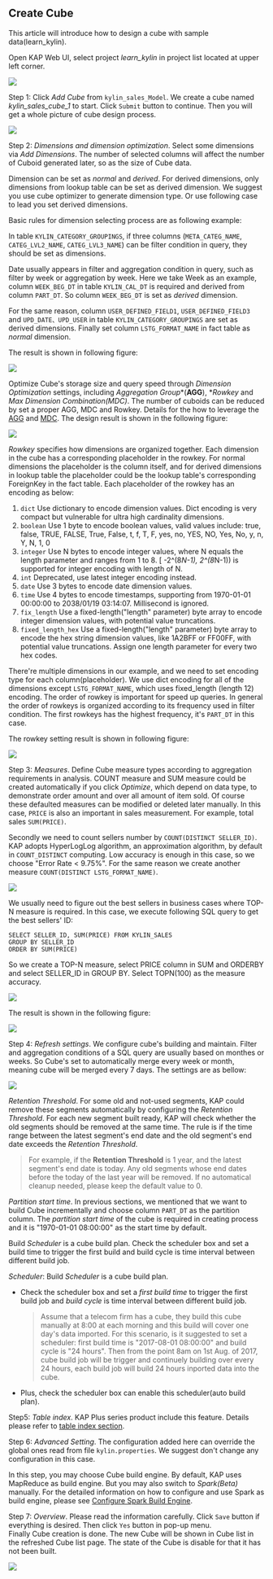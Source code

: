 ## Create Cube

This article will introduce how to design a cube with sample data(learn_kylin).

Open KAP Web UI, select project *learn_kylin* in project list located at upper left corner. 

![](images/createcube_1.png)

Step 1: Click *Add Cube* from `kylin_sales_Model`. We create a cube named *kylin_sales_cube_1* to start. Click `Submit` button to continue. Then you will get a whole picture of cube design process. 

![](images/createcube_2.1.png)



Step 2: *Dimensions and dimension optimization*. Select some dimensions via *Add Dimensions*. The number of selected columns will affect the number of Cuboid generated later, so as the size of Cube data. 

Dimension can be set as *normal* and *derived*. For derived dimensions, only dimensions from lookup table can be set as derived dimension. We suggest you use cube optimizer to generate dimension type. Or use following case to lead you set derived dimensions.

Basic rules for dimension selecting process are as following example:

In table `KYLIN_CATEGORY_GROUPINGS`, if three columns (`META_CATEG_NAME`, `CATEG_LVL2_NAME`, `CATEG_LVL3_NAME`) can be filter condition in query, they should be set as dimensions.  

Date usually appears in filter and aggregation condition in query, such as filter by week or aggregation by week. Here we take Week as an example, column `WEEK_BEG_DT` in table `KYLIN_CAL_DT` is required and derived from column `PART_DT`. So column `WEEK_BEG_DT` is set as *derived* dimension.

For the same reason, column `USER_DEFINED_FIELD1`, `USER_DEFINED_FIELD3` and `UPD_DATE、UPD_USER` in table `KYLIN_CATEGORY_GROUPINGS` are set as derived dimensions. Finally set column `LSTG_FORMAT_NAME` in fact table as *normal* dimension.

The result is shown in following figure:

![](images/createcube_3.png)

Optimize Cube's storage size and query speed through *Dimension Optimization* settings, including *Aggregation Group**(**AGG**), **Rowkey* and *Max Dimension Combination(MDC)*. The number of cuboids can be reduced by set a proper AGG, MDC and Rowkey. Details for the how to leverage the [AGG](aggregation_group.en.md) and [MDC](). The design result is shown in the following figure:

![](images/createcube_9.png)

*Rowkey* specifies how dimensions are organized together. Each dimension in the cube has a corresponding placeholder in the rowkey. For normal dimensions the placeholder is the column itself, and for derived dimensions in lookup table the placeholder could be the lookup table's corresponding ForeignKey in the fact table. Each placeholder of the rowkey has an encoding as below:  

1. `dict` Use dictionary to encode dimension values. Dict encoding is very compact but vulnerable for ultra high cardinality dimensions.
2. `boolean` Use 1 byte to encode boolean values, valid values include: true, false, TRUE, FALSE, True, False, t, f, T, F, yes, no, YES, NO, Yes, No, y, n, Y, N, 1, 0
3. `integer` Use N bytes to encode integer values, where N equals the length parameter and ranges from 1 to 8. [ -2^(8*N-1), 2^(8*N-1)) is supported for integer encoding with length of N. 
4. `int` Deprecated, use latest integer encoding instead. 
5. `date` Use 3 bytes to encode date dimension values. 
6. `time` Use 4 bytes to encode timestamps, supporting from 1970-01-01 00:00:00 to 2038/01/19 03:14:07. Millisecond is ignored. 
7. `fix_length` Use a fixed-length("length" parameter) byte array to encode integer dimension values, with potential value truncations. 
8. `fixed_length_hex` Use a fixed-length("length" parameter) byte array to encode the hex string dimension values, like 1A2BFF or FF00FF, with potential value truncations. Assign one length parameter for every two hex codes.

There're multiple dimensions in our example, and we need to set encoding type for each column(placeholder). We use dict encoding for all of the dimensions except `LSTG_FORMAT_NAME`, which uses fixed_length (length 12) encoding. The order of rowkey is important for speed up queries. In general the order of rowkeys is organized according to its frequency used in filter condition. The first rowkeys has the highest frequency, it's `PART_DT` in this case.

The rowkey setting result is shown in following figure:

![](images/createcube_10.png)

Step 3: *Measures*. Define Cube measure types according to aggregation requirements in analysis. COUNT measure and SUM measure could be created automatically if you click *Optimize*, which depend on data type, to demonstrate order amount and over all amount of item sold. Of course these defaulted measures can be modified or deleted later manually. In this case, `PRICE` is also an important in sales measurement. For example, total sales `SUM(PRICE)`. 

Secondly we need to count sellers number by `COUNT(DISTINCT SELLER_ID)`. KAP adopts HyperLogLog algorithm, an approximation algorithm, by default in `COUNT_DISTINCT` computing. Low accuracy is enough in this case, so we choose "Error Rate < 9.75%". For the same reason we create another measure `COUNT(DISTINCT LSTG_FORMAT_NAME)`.

![](images/createcube_5.png)

We usually need to figure out the best sellers in business cases where TOP-N measure is required. In this case, we execute following SQL query to get the best sellers' ID:

```
SELECT SELLER_ID, SUM(PRICE) FROM KYLIN_SALES 
GROUP BY SELLER_ID 
ORDER BY SUM(PRICE)
```

So we create a TOP-N measure, select PRICE column in SUM and ORDERBY and select SELLER_ID in GROUP BY. Select TOPN(100) as the measure accuracy.

![](images/createcube_6.png)

The result is shown in the following figure:

![](images/createcube_4.png)



Step 4: *Refresh settings*. We configure cube's building and maintain. Filter and aggregation conditions of a SQL query are usually based on monthes or weeks. So Cube's set to automatically merge every week or month, meaning cube will be merged every 7 days. The settings are as bellow:

![](images/createcube_8.png)

*Retention Threshold*. For some old and not-used segments, KAP could remove these segments automatically by configuring the *Retention Threshold*. For each new segment built ready, KAP will check whether the old segments should be removed at the same time. The rule is if the time range between the latest segment's end date and the old segment's end date exceeds the *Retention Threshold*. 

> For example, if the **Retention Threshold** is 1 year, and the latest segment's end date is today. Any old segments whose end dates before the today of the last year will be removed. If no automatical cleanup needed, please keep the default value to 0. 

*Partition start time*. In previous sections, we mentioned that we want to build Cube incrementally and choose column `PART_DT` as the partition column. The *partition start time* of the cube is required in creating process and it is "1970-01-01 08:00:00" as the start time by default.

Build *Scheduler* is a cube build plan. Check the scheduler box and set a build time to trigger the first build and build cycle is time interval between different build job.

*Scheduler*: Build *Scheduler* is a cube build plan. 

- Check the scheduler box and set a *first build time* to trigger the first build job and *build cycle* is time interval between different build job.

  > Assume that a telecom firm has a cube, they build this cube manually at 8:00 at each morning and this build will cover one day's data imported. For this scenario, is it suggested to set a scheduler: first build time is "2017-08-01 08:00:00" and build cycle is "24 hours".  Then from the point 8am on 1st Aug. of 2017, cube build job will be trigger and continuely building over every 24 hours, each build job will build 24 hours inported data into the cube. 

- Plus, check the scheduler box can enable this scheduler(auto build plan).

Step5: *Table index*. KAP Plus series product include this  feature. Details please refer to [table index section](table_index.en.md).

Step 6: *Advanced Setting*. The configuration added here can override the global ones read from file `kylin.properties`. We suggest don't change any configuration in this case.

In this step, you may choose Cube build engine. By default, KAP uses MapReduce as build engine. But you may also switch to *Spark(Beta)* manually. For the detailed information on how to configure and use Spark as build engine, please see [Configure Spark Build Engine](../../config/spark_engine_conf.en.md).

Step 7: *Overview*. Please read the information carefully. Click `Save` button if everything is desired. Then click `Yes` button in pop-up menu.
​	
Finally Cube creation is done. The new Cube will be shown in Cube list in the refreshed Cube list page. The state of the Cube is disable for that it has not been built.

![](images/createcube_11.png)
